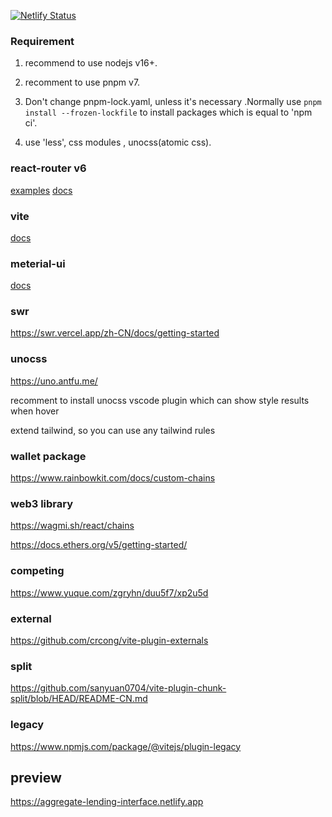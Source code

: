 [![Netlify Status](https://api.netlify.com/api/v1/badges/09f7a550-fbbd-4f38-b9d3-c1d62f54e8fe/deploy-status)](https://app.netlify.com/sites/aggregate-lending-interface/deploys)

### Requirement

1. recommend to use nodejs v16+.

2. recomment to use pnpm v7.

3. Don't change pnpm-lock.yaml, unless it's necessary .Normally use `pnpm install --frozen-lockfile` to install packages which is equal to 'npm ci'.

4. use 'less', css modules , unocss(atomic css).

### react-router v6

[examples](https://github.com/remix-run/react-router/tree/main/examples)
[docs](https://reactrouter.com/en/main)

### vite

[docs](https://cn.vitejs.dev/guide/)

### meterial-ui

[docs](https://mui.com/material-ui/getting-started/usage/)

### swr

https://swr.vercel.app/zh-CN/docs/getting-started

### unocss

https://uno.antfu.me/

recomment to install unocss vscode plugin which can show style results when hover

extend tailwind, so you can use any tailwind rules

### wallet package

https://www.rainbowkit.com/docs/custom-chains

### web3 library

https://wagmi.sh/react/chains

https://docs.ethers.org/v5/getting-started/

### competing

https://www.yuque.com/zgryhn/duu5f7/xp2u5d

### external

https://github.com/crcong/vite-plugin-externals

### split

https://github.com/sanyuan0704/vite-plugin-chunk-split/blob/HEAD/README-CN.md

### legacy

https://www.npmjs.com/package/@vitejs/plugin-legacy

## preview

https://aggregate-lending-interface.netlify.app
